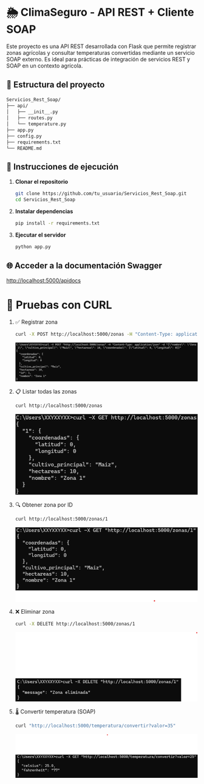 # 🌦️ ClimaSeguro - API REST + Cliente SOAP

Este proyecto es una API REST desarrollada con Flask que permite registrar zonas agrícolas y consultar temperaturas convertidas mediante un servicio SOAP externo. Es ideal para prácticas de integración de servicios REST y SOAP en un contexto agrícola.

## 📁 Estructura del proyecto

```text
Servicios_Rest_Soap/
├── api/
│   ├── __init__.py
│   ├── routes.py
│   └── temperature.py
├── app.py
├── config.py
├── requirements.txt
└── README.md
```


## 🚀 Instrucciones de ejecución

1. **Clonar el repositorio**  
   ```bash
   git clone https://github.com/tu_usuario/Servicios_Rest_Soap.git
   cd Servicios_Rest_Soap

2. **Instalar dependencias**
   ```bash
   pip install -r requirements.txt

3. **Ejecutar el servidor**
   ```bash
   python app.py

## 🌐 Acceder a la documentación Swagger

[http://localhost:5000/apidocs](http://localhost:5000/apidocs)

# 🔁 Pruebas con CURL

1. ✅ Registrar zona
   ```bash
   curl -X POST http://localhost:5000/zonas -H "Content-Type: application/json" -d "{\"nombre\":\"Zona Andina\",\"cultivo_principal\":\"Papa\",\"hectareas\":120,\"coordenadas\":{\"latitud\":-2.15,\"longitud\":-78.5}}"
   ```
   ![POST](img/POST.png)
   
2. 📋 Listar todas las zonas
   ```bash
   curl http://localhost:5000/zonas
   ```
   ![GET](img/GETZonas.png)

3. 🔍 Obtener zona por ID
   ```bash
   curl http://localhost:5000/zonas/1
   ```
   ![GET](img/GETZonasID.png)

4. ❌ Eliminar zona
   ```bash
   curl -X DELETE http://localhost:5000/zonas/1
   ```
   ![DELETE](img/DELETE.png)

5. 🌡️ Convertir temperatura (SOAP)
   ```bash
   curl "http://localhost:5000/temperatura/convertir?valor=35"
   ```
   ![SOAP](img/SOAP.png)

